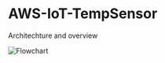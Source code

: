 # AWS-IoT-TempSensor

Architechture and overview

![Flowchart](https://github.com/MarcusNilssonn/AWS-IoT-TempSensor/assets/113011450/b6bfaff4-1657-4576-ac9f-5b040e421af9)



